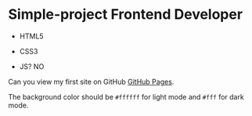 # Simple-project Frontend Developer
- HTML5
* CSS3
+ JS? NO

Can you view my first site on GitHub [GitHub Pages](https://krabika.github.io/Simple-project/).

The background color should be `#ffffff` for light mode and `#fff` for dark mode.
